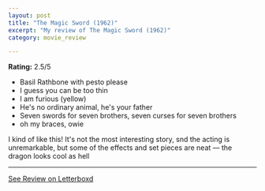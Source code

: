```yaml
---
layout: post
title: "The Magic Sword (1962)"
excerpt: "My review of The Magic Sword (1962)"
category: movie_review

---
```


**Rating:** 2.5/5

* Basil Rathbone with pesto please
* I guess you can be too thin
* I am furious (yellow)
* He's no ordinary animal, he's your father
* Seven swords for seven brothers, seven curses for seven brothers
* oh my braces, owie

I kind of like this! It's not the most interesting story, snd the acting is unremarkable, but some of the effects and set pieces are neat — the dragon looks cool as hell

<hr>

[See Review on Letterboxd](https://boxd.it/4YXy0T)
